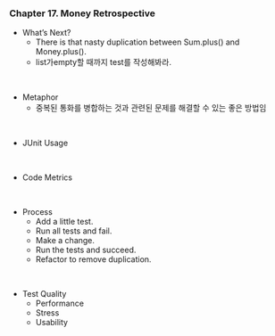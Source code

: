 ### Chapter 17. Money Retrospective

- What’s Next?
  - There is that nasty duplication between Sum.plus() and
Money.plus().
  - list가empty할 때까지 test를 작성해봐라. 
  
<br>

- Metaphor
  - 중복된 통화를 병합하는 것과 관련된 문제를 해결할 수 있는 좋은 방법임

<br>

- JUnit Usage

<br>

- Code Metrics

<br>

- Process
  - Add a little test.
  - Run all tests and fail.
  - Make a change.
  - Run the tests and succeed.
  - Refactor to remove duplication.
  
<br>

- Test Quality
  - Performance
  - Stress
  - Usability